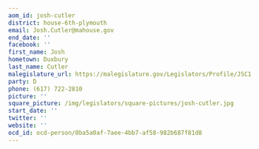 ```yaml
---
aom_id: josh-cutler
district: house-6th-plymouth
email: Josh.Cutler@mahouse.gov
end_date: ''
facebook: ''
first_name: Josh
hometown: Duxbury
last_name: Cutler
malegislature_url: https://malegislature.gov/Legislators/Profile/JSC1
party: D
phone: (617) 722-2810
picture: ''
square_picture: /img/legislators/square-pictures/josh-cutler.jpg
start_date: ''
twitter: ''
website: ''
ocd_id: ocd-person/0ba5a0af-7aee-4bb7-af58-982b687f81d8
---
```

